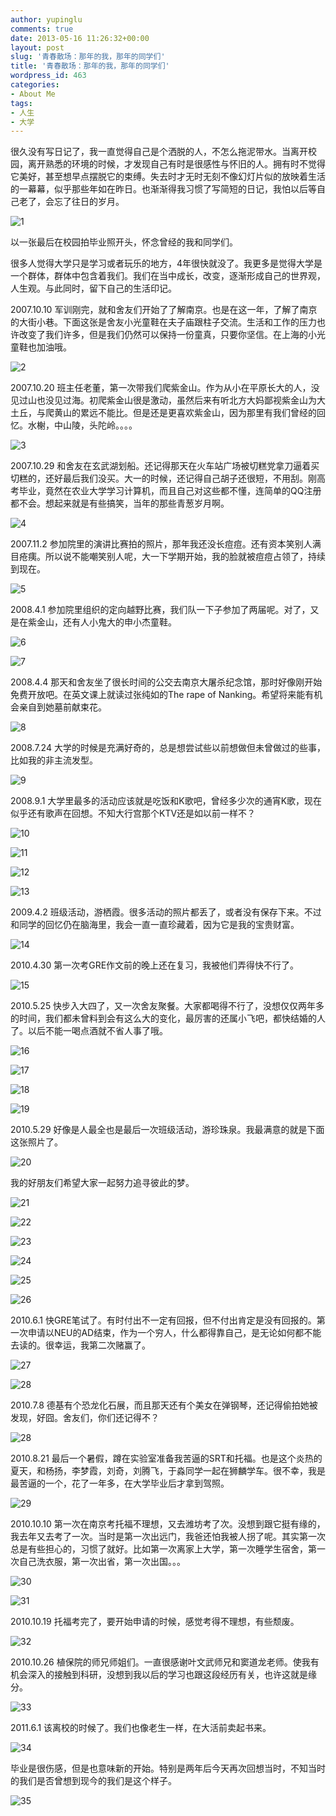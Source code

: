 ```yaml
---
author: yupinglu
comments: true
date: 2013-05-16 11:26:32+00:00
layout: post
slug: '青春散场：那年的我，那年的同学们'
title: '青春散场：那年的我，那年的同学们'
wordpress_id: 463
categories:
- About Me
tags:
- 人生
- 大学
---
```



很久没有写日记了，我一直觉得自己是个洒脱的人，不怎么拖泥带水。当离开校园，离开熟悉的环境的时候，才发现自己有时是很感性与怀旧的人。拥有时不觉得它美好，甚至想早点摆脱它的束缚。失去时才无时无刻不像幻灯片似的放映着生活的一幕幕，似乎那些年如在昨日。也渐渐得我习惯了写简短的日记，我怕以后等自己老了，会忘了往日的岁月。

![1](http://farm8.staticflickr.com/7283/8742744041_73e6572856_o.jpg)
 
以一张最后在校园拍毕业照开头，怀念曾经的我和同学们。

很多人觉得大学只是学习或者玩乐的地方，4年很快就没了。我更多是觉得大学是一个群体，群体中包含着我们。我们在当中成长，改变，逐渐形成自己的世界观，人生观。与此同时，留下自己的生活印记。


2007.10.10 军训刚完，就和舍友们开始了了解南京。也是在这一年，了解了南京的大街小巷。下面这张是舍友小光童鞋在夫子庙跟柱子交流。生活和工作的压力也许改变了我们许多，但是我们仍然可以保持一份童真，只要你坚信。在上海的小光童鞋也加油哦。

![2](http://farm8.staticflickr.com/7287/8743915394_633463999f_o.jpg)

2007.10.20 班主任老董，第一次带我们爬紫金山。作为从小在平原长大的人，没见过山也没见过海。初爬紫金山很是激动，虽然后来有听北方大妈鄙视紫金山为大土丘，与爬黄山的累远不能比。但是还是更喜欢紫金山，因为那里有我们曾经的回忆。水榭，中山陵，头陀岭。。。。

![3](http://farm8.staticflickr.com/7292/8743915552_e26d14b003_o.jpg)

2007.10.29 和舍友在玄武湖划船。还记得那天在火车站广场被切糕党拿刀逼着买切糕的，还好最后我们没买。大一的时候，还记得自己胡子还很短，不用刮。刚高考毕业，竟然在农业大学学习计算机，而且自己对这些都不懂，连简单的QQ注册都不会。想起来就是有些搞笑，当年的那些青葱岁月啊。

![4](http://farm8.staticflickr.com/7288/8743914808_d38db09fa0_o.jpg)

2007.11.2 参加院里的演讲比赛拍的照片，那年我还没长痘痘。还有资本笑别人满目疮痍。所以说不能嘲笑别人呢，大一下学期开始，我的脸就被痘痘占领了，持续到现在。

![5](http://farm8.staticflickr.com/7293/8743915504_93be5abacb_o.jpg)

2008.4.1 参加院里组织的定向越野比赛，我们队一下子参加了两届呢。对了，又是在紫金山，还有人小鬼大的申小杰童鞋。

![6](http://farm8.staticflickr.com/7282/8743915598_7bc8a33cba_o.jpg)

![7](http://farm8.staticflickr.com/7288/8742797765_65d1643b5c_o.jpg)

2008.4.4 那天和舍友坐了很长时间的公交去南京大屠杀纪念馆，那时好像刚开始免费开放吧。在英文课上就读过张纯如的The rape of Nanking。希望将来能有机会亲自到她墓前献束花。

![8](http://farm8.staticflickr.com/7294/8742797843_7270f4ba58_o.jpg)

2008.7.24 大学的时候是充满好奇的，总是想尝试些以前想做但未曾做过的些事，比如我的非主流发型。
 
![9](http://farm8.staticflickr.com/7288/8743915824_62a89a9c3c_o.jpg)

2008.9.1 大学里最多的活动应该就是吃饭和K歌吧，曾经多少次的通宵K歌，现在似乎还有歌声在回想。不知大行宫那个KTV还是如以前一样不？

![10](http://farm8.staticflickr.com/7293/8743915892_c399f2f6f6_o.jpg)

![11](http://farm8.staticflickr.com/7288/8742798143_a3400341d5_o.jpg)

![12](http://farm8.staticflickr.com/7292/8743045495_ab8a6a7f4f_o.jpg)

![13](http://farm8.staticflickr.com/7287/8742798267_743c96bab6_o.jpg)

2009.4.2 班级活动，游栖霞。很多活动的照片都丢了，或者没有保存下来。不过和同学的回忆仍在脑海里，我会一直一直珍藏着，因为它是我的宝贵财富。

![14](http://farm8.staticflickr.com/7285/8742797051_bd116e6b21_o.jpg)

2010.4.30 第一次考GRE作文前的晚上还在复习，我被他们弄得快不行了。

![15](http://farm8.staticflickr.com/7293/8742797045_138348357b_o.jpg)

2010.5.25 快步入大四了，又一次舍友聚餐。大家都喝得不行了，没想仅仅两年多的时间，我们都未曾料到会有这么大的变化，最厉害的还属小飞吧，都快结婚的人了。以后不能一喝点酒就不省人事了哦。

![16](http://farm8.staticflickr.com/7294/8743914902_e9c54d4c0f_o.jpg)

![17](http://farm8.staticflickr.com/7290/8743914954_f91428269a_o.jpg)

![18](http://farm8.staticflickr.com/7294/8742797161_e612fd8bfd_o.jpg)

![19](http://farm8.staticflickr.com/7293/8742797145_9de77e338e_o.jpg)

2010.5.29  好像是人最全也是最后一次班级活动，游珍珠泉。我最满意的就是下面这张照片了。

![20](http://farm8.staticflickr.com/7292/8742799201_58a99b0fb6_o.jpg)

我的好朋友们希望大家一起努力追寻彼此的梦。

![21](http://farm8.staticflickr.com/7288/8742799949_9f1ac6be9e_o.jpg)

![22](http://farm8.staticflickr.com/7283/8743918742_4c94c653e5_o.jpg)

![23](http://farm8.staticflickr.com/7294/8743919614_f1c267a772_o.jpg)

![24](http://farm8.staticflickr.com/7284/8743920436_0ac266f3b3_o.jpg)

![25](http://farm8.staticflickr.com/7291/8743921422_432ddd3294_o.jpg)

![26](http://farm8.staticflickr.com/7288/8743922256_4a6824c85a_o.jpg)

2010.6.1 快GRE笔试了。有时付出不一定有回报，但不付出肯定是没有回报的。第一次申请以NEU的AD结束，作为一个穷人，什么都得靠自己，是无论如何都不能去读的。很幸运，我第二次赌赢了。

![27](http://farm8.staticflickr.com/7282/8743915028_a5164263ed_o.jpg)

![28](http://farm8.staticflickr.com/7288/8742797263_f5b4a1ab99_o.jpg)

2010.7.8 德基有个恐龙化石展，而且那天还有个美女在弹钢琴，还记得偷拍她被发现，好囧。舍友们，你们还记得不？

![28](http://farm8.staticflickr.com/7286/8743915190_6d53413b4e_o.jpg)

2010.8.21 最后一个暑假，蹲在实验室准备我苦逼的SRT和托福。也是这个炎热的夏天，和杨扬，李梦霞，刘奇，刘腾飞，于淼同学一起在狮麟学车。很不幸，我是最苦逼的一个，花了一年多，在大学毕业后才拿到驾照。

![29](http://farm8.staticflickr.com/7289/8743915176_c8c3439c28_o.jpg)

2010.10.10 第一次在南京考托福不理想，又去潍坊考了次。没想到跟它挺有缘的，我去年又去考了一次。当时是第一次出远门，我爸还怕我被人拐了呢。其实第一次总是有些担心的，习惯了就好。比如第一次离家上大学，第一次睡学生宿舍，第一次自己洗衣服，第一次出省，第一次出国。。。

![30](http://farm8.staticflickr.com/7286/8742805015_f6e816f89c_o.jpg)

![31](http://farm8.staticflickr.com/7281/8742805735_3bc48577b5_o.jpg)

2010.10.19 托福考完了，要开始申请的时候，感觉考得不理想，有些颓废。

![32](http://farm8.staticflickr.com/7292/8743915242_329bcd6bf3_o.jpg)

2010.10.26 植保院的师兄师姐们。一直很感谢叶文武师兄和窦道龙老师。使我有机会深入的接触到科研，没想到我以后的学习也跟这段经历有关，也许这就是缘分。

![33](http://farm8.staticflickr.com/7291/8743923990_aef70736f4_o.jpg)

2011.6.1 该离校的时候了。我们也像老生一样，在大活前卖起书来。

![34](http://farm8.staticflickr.com/7281/8742797481_6eb77e28d6_o.jpg)

毕业是很伤感，但是也意味新的开始。特别是两年后今天再次回想当时，不知当时的我们是否曾想到现今的我们是这个样子。

![35](http://farm8.staticflickr.com/7283/8743914786_1d4d08de4c_o.jpg)
